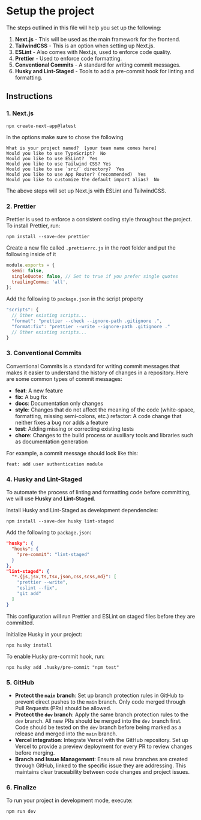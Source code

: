 # Setup the project

The steps outlined in this file will help you set up the following:

1. **Next.js** - This will be used as the main framework for the frontend.
2. **TailwindCSS** - This is an option when setting up Next.js.
3. **ESLint** - Also comes with Next.js, used to enforce code quality.
4. **Prettier** - Used to enforce code formatting.
5. **Conventional Commits** - A standard for writing commit messages.
6. **Husky and Lint-Staged** - Tools to add a pre-commit hook for linting and formatting.

## Instructions

### 1. Next.js

```shell
npx create-next-app@latest
```

In the options make sure to chose the following

```shell
What is your project named?  [your team name comes here]
Would you like to use TypeScript?  No
Would you like to use ESLint?  Yes
Would you like to use Tailwind CSS? Yes
Would you like to use `src/` directory?  Yes
Would you like to use App Router? (recommended)  Yes
Would you like to customize the default import alias?  No
```

The above steps will set up Next.js with ESLint and TailwindCSS.

### 2. Prettier

Prettier is used to enforce a consistent coding style throughout the project. To install Prettier, run:

```shell
npm install --save-dev prettier
```

Create a new file called `.prettierrc.js` in the root folder and put the following inside of it

```js
module.exports = {
  semi: false,
  singleQuote: false, // Set to true if you prefer single quotes
  trailingComma: 'all',
};
```

Add the following to `package.json` in the script property

```js
"scripts": {
  // Other existing scripts...
  "format": "prettier --check --ignore-path .gitignore .",
  "format:fix": "prettier --write --ignore-path .gitignore ."
  // Other existing scripts...
}
```

### 3. Conventional Commits

Conventional Commits is a standard for writing commit messages that makes it easier to understand the history of changes in a repository. Here are some common types of commit messages:

- **feat**: A new feature
- **fix**: A bug fix
- **docs**: Documentation only changes
- **style**: Changes that do not affect the meaning of the code (white-space, formatting, missing semi-colons, etc.)
  refactor: A code change that neither fixes a bug nor adds a feature
- **test**: Adding missing or correcting existing tests
- **chore**: Changes to the build process or auxiliary tools and libraries such as documentation generation

For example, a commit message should look like this:

```shell
feat: add user authentication module
```

### 4. Husky and Lint-Staged

To automate the process of linting and formatting code before committing, we will use **Husky** and **Lint-Staged**.

Install Husky and Lint-Staged as development dependencies:

```shell
npm install --save-dev husky lint-staged
```

Add the following to `package.json`:

```json
"husky": {
  "hooks": {
    "pre-commit": "lint-staged"
  }
},
"lint-staged": {
  "*.{js,jsx,ts,tsx,json,css,scss,md}": [
    "prettier --write",
    "eslint --fix",
    "git add"
  ]
}
```

This configuration will run Prettier and ESLint on staged files before they are committed.

Initialize Husky in your project:

```shell
npx husky install
```

To enable Husky pre-commit hook, run:

```shell
npx husky add .husky/pre-commit "npm test"
```

### 5. GitHub

- **Protect the `main` branch**: Set up branch protection rules in GitHub to prevent direct pushes to the `main` branch. Only code merged through Pull Requests (PRs) should be allowed.
- **Protect the `dev` branch**: Apply the same branch protection rules to the `dev` branch. All new PRs should be merged into the `dev` branch first. Code should be tested on the `dev` branch before being marked as a release and merged into the `main` branch.
- **Vercel integration**: Integrate Vercel with the GitHub repository. Set up Vercel to provide a preview deployment for every PR to review changes before merging.
- **Branch and Issue Management**: Ensure all new branches are created through GitHub, linked to the specific issue they are addressing. This maintains clear traceability between code changes and project issues.

### 6. Finalize

To run your project in development mode, execute:

```shell
npm run dev
```
